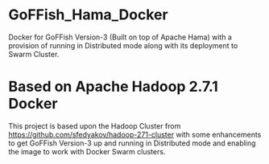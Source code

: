 # GoFFish_Hama_Docker
Docker for GoFFish Version-3 (Built on top of Apache Hama) with a provision of running in Distributed mode along with its deployment to Swarm Cluster.


# Based on Apache Hadoop 2.7.1 Docker
This project is based upon the Hadoop Cluster from https://github.com/sfedyakov/hadoop-271-cluster with some enhancements to get GoFFish Version-3 up and running in Distributed mode and enabling the image to work with Docker Swarm clusters.
